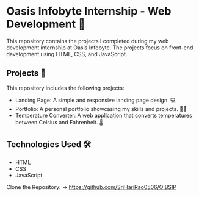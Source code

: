 # Oasis Infobyte Internship - Web Development 🚀

This repository contains the projects I completed during my web development internship at Oasis Infobyte. The projects focus on front-end development using HTML, CSS, and JavaScript.

## Projects 📂

This repository includes the following projects:

*   Landing Page: A simple and responsive landing page design. 💻
*   Portfolio: A personal portfolio showcasing my skills and projects. 👨‍💻
*   Temperature Converter: A web application that converts temperatures between Celsius and Fahrenheit. 🌡️

## Technologies Used 🛠️

*   HTML
*   CSS
*   JavaScript


  Clone the Repository:  ->  https://github.com/SriHariRao0506/OIBSIP

   

